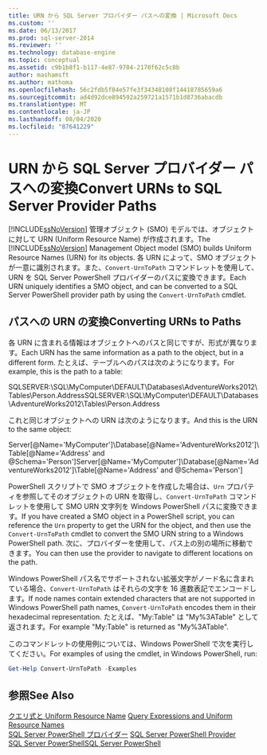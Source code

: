 ```yaml
---
title: URN から SQL Server プロバイダー パスへの変換 | Microsoft Docs
ms.custom: ''
ms.date: 06/13/2017
ms.prod: sql-server-2014
ms.reviewer: ''
ms.technology: database-engine
ms.topic: conceptual
ms.assetid: c9b1b8f1-b117-4e87-9704-2170f62c5c8b
author: mashamsft
ms.author: mathoma
ms.openlocfilehash: 56c2fdb5f84e57fe3f34348108f14418785659a6
ms.sourcegitcommit: ad4d92dce894592a259721a1571b1d8736abacdb
ms.translationtype: MT
ms.contentlocale: ja-JP
ms.lasthandoff: 08/04/2020
ms.locfileid: "87641229"
---
```

# <a name="convert-urns-to-sql-server-provider-paths"></a><span data-ttu-id="90075-102">URN から SQL Server プロバイダー パスへの変換</span><span class="sxs-lookup"><span data-stu-id="90075-102">Convert URNs to SQL Server Provider Paths</span></span>
  <span data-ttu-id="90075-103">[!INCLUDE[ssNoVersion](../includes/ssnoversion-md.md)] 管理オブジェクト (SMO) モデルでは、オブジェクトに対して URN (Uniform Resource Name) が作成されます。</span><span class="sxs-lookup"><span data-stu-id="90075-103">The [!INCLUDE[ssNoVersion](../includes/ssnoversion-md.md)] Management Object model (SMO) builds Uniform Resource Names (URN) for its objects.</span></span> <span data-ttu-id="90075-104">各 URN によって、SMO オブジェクトが一意に識別されます。また、`Convert-UrnToPath` コマンドレットを使用して、URN を SQL Server PowerShell プロバイダーのパスに変換できます。</span><span class="sxs-lookup"><span data-stu-id="90075-104">Each URN uniquely identifies a SMO object, and can be converted to a SQL Server PowerShell provider path by using the `Convert-UrnToPath` cmdlet.</span></span>  
  
## <a name="converting-urns-to-paths"></a><span data-ttu-id="90075-105">パスへの URN の変換</span><span class="sxs-lookup"><span data-stu-id="90075-105">Converting URNs to Paths</span></span>  
 <span data-ttu-id="90075-106">各 URN に含まれる情報はオブジェクトへのパスと同じですが、形式が異なります。</span><span class="sxs-lookup"><span data-stu-id="90075-106">Each URN has the same information as a path to the object, but in a different form.</span></span> <span data-ttu-id="90075-107">たとえば、テーブルへのパスは次のようになります。</span><span class="sxs-lookup"><span data-stu-id="90075-107">For example, this is the path to a table:</span></span>  
  
 <span data-ttu-id="90075-108">SQLSERVER:\SQL\MyComputer\DEFAULT\Databases\AdventureWorks2012\Tables\Person.Address</span><span class="sxs-lookup"><span data-stu-id="90075-108">SQLSERVER:\SQL\MyComputer\DEFAULT\Databases\AdventureWorks2012\Tables\Person.Address</span></span>  
  
 <span data-ttu-id="90075-109">これと同じオブジェクトへの URN は次のようになります。</span><span class="sxs-lookup"><span data-stu-id="90075-109">And this is the URN to the same object:</span></span>  
  
 <span data-ttu-id="90075-110">Server[@Name='MyComputer']\Database[@Name='AdventureWorks2012']\Table[@Name='Address' and @Schema='Person']</span><span class="sxs-lookup"><span data-stu-id="90075-110">Server[@Name='MyComputer']\Database[@Name='AdventureWorks2012']\Table[@Name='Address' and @Schema='Person']</span></span>  
  
 <span data-ttu-id="90075-111">PowerShell スクリプトで SMO オブジェクトを作成した場合は、`Urn` プロパティを参照してそのオブジェクトの URN を取得し、`Convert-UrnToPath` コマンドレットを使用して SMO URN 文字列を Windows PowerShell パスに変換できます。</span><span class="sxs-lookup"><span data-stu-id="90075-111">If you have created a SMO object in a PowerShell script, you can reference the `Urn` property to get the URN for the object, and then use the `Convert-UrnToPath` cmdlet to convert the SMO URN string to a Windows PowerShell path.</span></span> <span data-ttu-id="90075-112">次に、プロバイダーを使用して、パス上の別の場所に移動できます。</span><span class="sxs-lookup"><span data-stu-id="90075-112">You can then use the provider to navigate to different locations on the path.</span></span>  
  
 <span data-ttu-id="90075-113">Windows PowerShell パス名でサポートされない拡張文字がノード名に含まれている場合、`Convert-UrnToPath` はそれらの文字を 16 進数表記でエンコードします。</span><span class="sxs-lookup"><span data-stu-id="90075-113">If node names contain extended characters that are not supported in Windows PowerShell path names, `Convert-UrnToPath` encodes them in their hexadecimal representation.</span></span> <span data-ttu-id="90075-114">たとえば、"My:Table" は "My%3ATable" として返されます。</span><span class="sxs-lookup"><span data-stu-id="90075-114">For example "My:Table" is returned as "My%3ATable".</span></span>  
  
 <span data-ttu-id="90075-115">このコマンドレットの使用例については、Windows PowerShell で次を実行してください。</span><span class="sxs-lookup"><span data-stu-id="90075-115">For examples of using the cmdlet, in Windows PowerShell, run:</span></span>  
  
```powershell
Get-Help Convert-UrnToPath -Examples  
```  
  
## <a name="see-also"></a><span data-ttu-id="90075-116">参照</span><span class="sxs-lookup"><span data-stu-id="90075-116">See Also</span></span>  
 <span data-ttu-id="90075-117">[クエリ式と Uniform Resource Name](../powershell/query-expressions-and-uniform-resource-names.md) </span><span class="sxs-lookup"><span data-stu-id="90075-117">[Query Expressions and Uniform Resource Names](../powershell/query-expressions-and-uniform-resource-names.md) </span></span>  
 <span data-ttu-id="90075-118">[SQL Server PowerShell プロバイダー](../powershell/sql-server-powershell-provider.md) </span><span class="sxs-lookup"><span data-stu-id="90075-118">[SQL Server PowerShell Provider](../powershell/sql-server-powershell-provider.md) </span></span>  
 [<span data-ttu-id="90075-119">SQL Server PowerShell</span><span class="sxs-lookup"><span data-stu-id="90075-119">SQL Server PowerShell</span></span>](../powershell/sql-server-powershell.md)  
